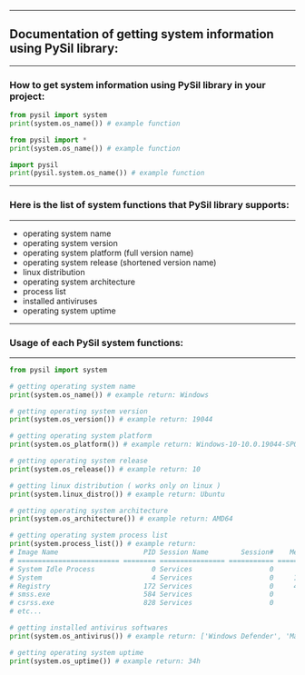 ------------------------
## Documentation of getting system information using PySil library:
------------------------
### How to get system information using PySil library in your project:
```python
from pysil import system
print(system.os_name()) # example function
```
```python
from pysil import *
print(system.os_name()) # example function
```
```python
import pysil
print(pysil.system.os_name()) # example function
```
------------------------
### Here is the list of system functions that PySil library supports:
------------------------
* operating system name
* operating system version
* operating system platform (full version name)
* operating system release (shortened version name)
* linux distribution
* operating system architecture
* process list
* installed antiviruses
* operating system uptime
------------------------
### Usage of each PySil system functions:
------------------------
```python
from pysil import system

# getting operating system name
print(system.os_name()) # example return: Windows

# getting operating system version
print(system.os_version()) # example return: 19044

# getting operating system platform
print(system.os_platform()) # example return: Windows-10-10.0.19044-SP0

# getting operating system release
print(system.os_release()) # example return: 10

# getting linux distribution ( works only on linux )
print(system.linux_distro()) # example return: Ubuntu

# getting operating system architecture
print(system.os_architecture()) # example return: AMD64

# getting operating system process list
print(system.process_list()) # example return:
# Image Name                     PID Session Name        Session#    Mem Usage
# ========================= ======== ================ =========== ============
# System Idle Process              0 Services                   0          8 K
# System                           4 Services                   0     10˙416 K
# Registry                       172 Services                   0     48˙908 K
# smss.exe                       584 Services                   0        516 K
# csrss.exe                      828 Services                   0      2˙756 K
# etc...

# getting installed antivirus softwares
print(system.os_antivirus()) # example return: ['Windows Defender', 'Malwarebytes']

# getting operating system uptime
print(system.os_uptime()) # example return: 34h
```